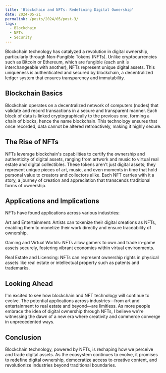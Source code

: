```yaml
---
title: 'Blockchain and NFTs: Redefining Digital Ownership'
date: 2024-05-21
permalink: /posts/2024/05/post-3/
tags:
  - Blockchain
  - NFTs
  - Security
---
```


Blockchain technology has catalyzed a revolution in digital ownership, particularly through Non-Fungible Tokens (NFTs). Unlike cryptocurrencies such as Bitcoin or Ethereum, which are fungible (each unit is interchangeable with another), NFTs represent unique digital assets. This uniqueness is authenticated and secured by blockchain, a decentralized ledger system that ensures transparency and immutability.

Blockchain Basics
-----
Blockchain operates on a decentralized network of computers (nodes) that validate and record transactions in a secure and transparent manner. Each block of data is linked cryptographically to the previous one, forming a chain of blocks, hence the name blockchain. This technology ensures that once recorded, data cannot be altered retroactively, making it highly secure.

The Rise of NFTs
-----
NFTs leverage blockchain's capabilities to certify the ownership and authenticity of digital assets, ranging from artwork and music to virtual real estate and digital collectibles. These tokens aren't just digital assets; they represent unique pieces of art, music, and even moments in time that hold personal value to creators and collectors alike. Each NFT carries with it a story, a journey of creation and appreciation that transcends traditional forms of ownership.

Applications and Implications
------
NFTs have found applications across various industries:

Art and Entertainment: Artists can tokenize their digital creations as NFTs, enabling them to monetize their work directly and ensure traceability of ownership.

Gaming and Virtual Worlds: NFTs allow gamers to own and trade in-game assets securely, fostering vibrant economies within virtual environments.

Real Estate and Licensing: NFTs can represent ownership rights in physical assets like real estate or intellectual property such as patents and trademarks.

Looking Ahead
-----
I'm excited to see how blockchain and NFT technology will continue to evolve. The potential applications across industries—from art and entertainment to real estate and beyond—are limitless. As more people embrace the idea of digital ownership through NFTs, I believe we're witnessing the dawn of a new era where creativity and commerce converge in unprecedented ways.

Conclusion
-----
Blockchain technology, powered by NFTs, is reshaping how we perceive and trade digital assets. As the ecosystem continues to evolve, it promises to redefine digital ownership, democratize access to creative content, and revolutionize industries beyond traditional boundaries.


